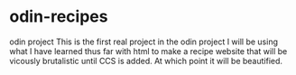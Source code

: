 # odin-recipes
odin project
This is the first real project in the odin project
I will be using what I have learned thus far with html to make a recipe website that will be vicously brutalistic until CCS is added. At which point it will be beautified. 

